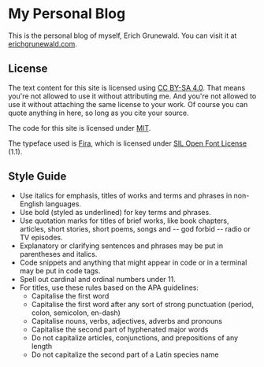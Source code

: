 # My Personal Blog

This is the personal blog of myself, Erich Grunewald. You can visit it at [erichgrunewald.com](https://www.erichgrunewald.com/).

## License

The text content for this site is licensed using [CC BY-SA 4.0](https://creativecommons.org/licenses/by-sa/4.0/?ref=chooser-v1). That means you're not allowed to use it without attributing me. And you're not allowed to use it without attaching the same license to your work. Of course you can quote anything in here, so long as you cite your source.

The code for this site is licensed under [MIT](https://en.wikipedia.org/wiki/MIT_License).

The typeface used is [Fira](<https://en.wikipedia.org/wiki/Fira_(typeface)>), which is licensed under [SIL Open Font License](https://en.wikipedia.org/wiki/SIL_Open_Font_License) (1.1).

## Style Guide

- Use italics for emphasis, titles of works and terms and phrases in non-English languages.
- Use bold (styled as underlined) for key terms and phrases.
- Use quotation marks for titles of brief works, like book chapters, articles, short stories, short poems, songs and -- god forbid -- radio or TV episodes.
- Explanatory or clarifying sentences and phrases may be put in parentheses and italics.
- Code snippets and anything that might appear in code or in a terminal may be put in code tags.
- Spell out cardinal and ordinal numbers under 11.
- For titles, use these rules based on the APA guidelines:
  - Capitalise the first word
  - Capitalise the first word after any sort of strong punctuation (period, colon, semicolon, en-dash)
  - Capitalise nouns, verbs, adjectives, adverbs and pronouns
  - Capitalise the second part of hyphenated major words
  - Do not capitalize articles, conjunctions, and prepositions of any length
  - Do not capitalize the second part of a Latin species name
